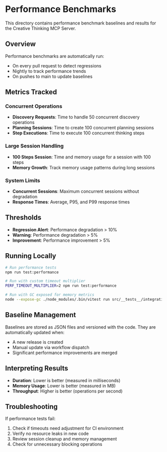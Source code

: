 # Performance Benchmarks

This directory contains performance benchmark baselines and results for the Creative Thinking MCP
Server.

## Overview

Performance benchmarks are automatically run:

- On every pull request to detect regressions
- Nightly to track performance trends
- On pushes to main to update baselines

## Metrics Tracked

### Concurrent Operations

- **Discovery Requests**: Time to handle 50 concurrent discovery operations
- **Planning Sessions**: Time to create 100 concurrent planning sessions
- **Step Executions**: Time to execute 100 concurrent thinking steps

### Large Session Handling

- **100 Steps Session**: Time and memory usage for a session with 100 steps
- **Memory Growth**: Track memory usage patterns during long sessions

### System Limits

- **Concurrent Sessions**: Maximum concurrent sessions without degradation
- **Response Times**: Average, P95, and P99 response times

## Thresholds

- **Regression Alert**: Performance degradation > 10%
- **Warning**: Performance degradation > 5%
- **Improvement**: Performance improvement > 5%

## Running Locally

```bash
# Run performance tests
npm run test:performance

# Run with custom timeout multiplier
PERF_TIMEOUT_MULTIPLIER=2 npm run test:performance

# Run with GC exposed for memory metrics
node --expose-gc ./node_modules/.bin/vitest run src/__tests__/integration/performance.test.ts
```

## Baseline Management

Baselines are stored as JSON files and versioned with the code. They are automatically updated when:

- A new release is created
- Manual update via workflow dispatch
- Significant performance improvements are merged

## Interpreting Results

- **Duration**: Lower is better (measured in milliseconds)
- **Memory Usage**: Lower is better (measured in MB)
- **Throughput**: Higher is better (operations per second)

## Troubleshooting

If performance tests fail:

1. Check if timeouts need adjustment for CI environment
2. Verify no resource leaks in new code
3. Review session cleanup and memory management
4. Check for unnecessary blocking operations
